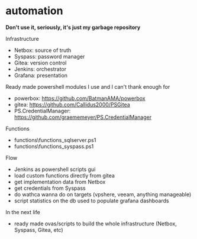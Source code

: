 # automation

**Don't use it, seriously, it's just my garbage repository**

Infrastructure
- Netbox:   source of truth
- Syspass:  password manager
- Gitea:    version control
- Jenkins:  orchestrator
- Grafana:  presentation

Ready made powershell modules I use and I can't thank enough for
- powerbox:              https://github.com/BatmanAMA/powerbox
- gitea:                 https://github.com/Callidus2000/PSGitea
- PS.CredentialManager:  https://github.com/graememeyer/PS.CredentialManager

Functions
- functions\functions_sqlserver.ps1
- functions\functions_syspass.ps1

Flow
- Jenkins as powershell scripts gui
- load custom functions directly from gitea
- get implementation data from Netbox
- get credentials from Syspass
- do wathca wanna do on targets (vpshere, veeam, anything manageable)
- script statistics on the db used to populate grafana dashboards

In the next life
 - ready made ovas/scripts to build the whole infrastructure (Netbox, Syspass, Gitea, etc)







